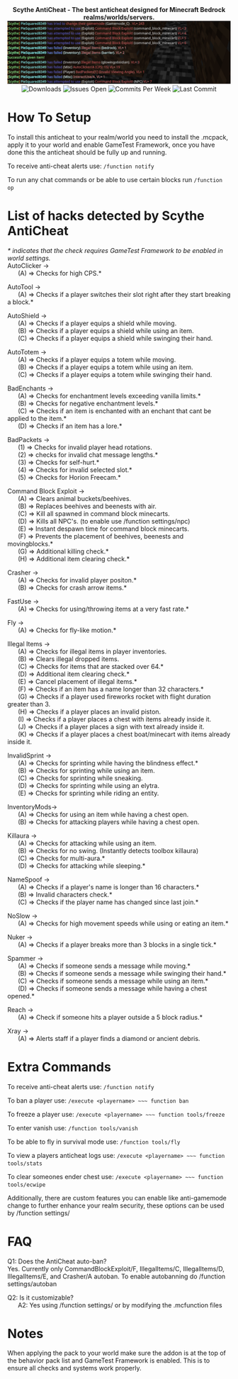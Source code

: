 <div align="center">
  <b>Scythe AntiCheat - The best anticheat designed for Minecraft Bedrock realms/worlds/servers.</b>
  
  <img src="https://raw.githubusercontent.com/MrDiamond64/image-assets/main/scythe%20pog%20anticheat.png" width="600" alt="Scythe AntiCheat"/>
</div>
<div align="center">
  <img src="https://img.shields.io/github/downloads/MrDiamond64/Scythe-AntiCheat/total?style=for-the-badge" alt="Downloads"/>
  <img src="https://img.shields.io/github/issues/MrDiamond64/Scythe-AntiCheat?label=ISSUES%20OPEN&style=for-the-badge" alt="Issues Open"/>
  <img src="https://img.shields.io/github/commit-activity/m/MrDiamond64/Scythe-AntiCheat?style=for-the-badge" alt="Commits Per Week"/>
  <img src="https://img.shields.io/github/last-commit/MrDiamond64/Scythe-AntiCheat?style=for-the-badge" alt="Last Commit"/>
</div>

# How To Setup
To install this anticheat to your realm/world you need to install the .mcpack, apply it to your world and enable GameTest Framework, once you have done this the anticheat should be fully up and running.

To receive anti-cheat alerts use: ```/function notify```

To run any chat commands or be able to use certain blocks run ```/function op```

# List of hacks detected by Scythe AntiCheat
*\* indicates that the check requires GameTest Framework to be enabled in world settings.*<br />
  AutoClicker -><br />
&nbsp;&nbsp;&nbsp;&nbsp;&nbsp;&nbsp;(A) => Checks for high CPS.\*<br />

  AutoTool -><br />
&nbsp;&nbsp;&nbsp;&nbsp;&nbsp;&nbsp;(A) => Checks if a player switches their slot right after they start breaking a block.\*<br />

  AutoShield -><br />
&nbsp;&nbsp;&nbsp;&nbsp;&nbsp;&nbsp;(A) => Checks if a player equips a shield while moving.<br />
&nbsp;&nbsp;&nbsp;&nbsp;&nbsp;&nbsp;(B) => Checks if a player equips a shield while using an item.<br />
&nbsp;&nbsp;&nbsp;&nbsp;&nbsp;&nbsp;(C) => Checks if a player equips a shield while swinging their hand.<br />

  AutoTotem -><br />
&nbsp;&nbsp;&nbsp;&nbsp;&nbsp;&nbsp;(A) => Checks if a player equips a totem while moving.<br />
&nbsp;&nbsp;&nbsp;&nbsp;&nbsp;&nbsp;(B) => Checks if a player equips a totem while using an item.<br />
&nbsp;&nbsp;&nbsp;&nbsp;&nbsp;&nbsp;(C) => Checks if a player equips a totem while swinging their hand.<br />

  BadEnchants -><br />
&nbsp;&nbsp;&nbsp;&nbsp;&nbsp;&nbsp;(A) => Checks for enchantment levels exceeding vanilla limits.\*<br />
&nbsp;&nbsp;&nbsp;&nbsp;&nbsp;&nbsp;(B) => Checks for negative enchantment levels.\*<br />
&nbsp;&nbsp;&nbsp;&nbsp;&nbsp;&nbsp;(C) => Checks if an item is enchanted with an enchant that cant be applied to the item.\*<br />
&nbsp;&nbsp;&nbsp;&nbsp;&nbsp;&nbsp;(D) => Checks if an item has a lore.\*<br />

  BadPackets -><br />
&nbsp;&nbsp;&nbsp;&nbsp;&nbsp;&nbsp;(1) => Checks for invalid player head rotations.<br />
&nbsp;&nbsp;&nbsp;&nbsp;&nbsp;&nbsp;(2) => checks for invalid chat message lengths.\*<br />
&nbsp;&nbsp;&nbsp;&nbsp;&nbsp;&nbsp;(3) => Checks for self-hurt.\*<br />
&nbsp;&nbsp;&nbsp;&nbsp;&nbsp;&nbsp;(4) => Checks for invalid selected slot.\*<br />
&nbsp;&nbsp;&nbsp;&nbsp;&nbsp;&nbsp;(5) => Checks for Horion Freecam.\*<br />

  Command Block Exploit -><br />
&nbsp;&nbsp;&nbsp;&nbsp;&nbsp;&nbsp;(A) => Clears animal buckets/beehives.<br />
&nbsp;&nbsp;&nbsp;&nbsp;&nbsp;&nbsp;(B) => Replaces beehives and beenests with air.<br />
&nbsp;&nbsp;&nbsp;&nbsp;&nbsp;&nbsp;(C) => Kill all spawned in command block minecarts.<br />
&nbsp;&nbsp;&nbsp;&nbsp;&nbsp;&nbsp;(D) => Kills all NPC's. (to enable use /function settings/npc)<br />
&nbsp;&nbsp;&nbsp;&nbsp;&nbsp;&nbsp;(E) => Instant despawn time for command block minecarts.<br />
&nbsp;&nbsp;&nbsp;&nbsp;&nbsp;&nbsp;(F) => Prevents the placement of beehives, beenests and movingblocks.\*<br />
&nbsp;&nbsp;&nbsp;&nbsp;&nbsp;&nbsp;(G) => Additional killing check.\*<br />
&nbsp;&nbsp;&nbsp;&nbsp;&nbsp;&nbsp;(H) => Additional item clearing check.\*<br />

  Crasher -><br />
&nbsp;&nbsp;&nbsp;&nbsp;&nbsp;&nbsp;(A) => Checks for invalid player positon.\*<br />
&nbsp;&nbsp;&nbsp;&nbsp;&nbsp;&nbsp;(B) => Checks for crash arrow items.\*<br />

  FastUse -><br />
&nbsp;&nbsp;&nbsp;&nbsp;&nbsp;&nbsp;(A) => Checks for using/throwing items at a very fast rate.\*

  Fly -><br />
&nbsp;&nbsp;&nbsp;&nbsp;&nbsp;&nbsp;(A) => Checks for fly-like motion.\*

  Illegal Items -><br />
&nbsp;&nbsp;&nbsp;&nbsp;&nbsp;&nbsp;(A) => Checks for illegal items in player inventories.<br />
&nbsp;&nbsp;&nbsp;&nbsp;&nbsp;&nbsp;(B) => Clears illegal dropped items.<br />
&nbsp;&nbsp;&nbsp;&nbsp;&nbsp;&nbsp;(C) => Checks for items that are stacked over 64.\*<br />
&nbsp;&nbsp;&nbsp;&nbsp;&nbsp;&nbsp;(D) => Additional item clearing check.\*<br />
&nbsp;&nbsp;&nbsp;&nbsp;&nbsp;&nbsp;(E) => Cancel placement of illegal items.\*<br />
&nbsp;&nbsp;&nbsp;&nbsp;&nbsp;&nbsp;(F) => Checks if an item has a name longer than 32 characters.\*<br />
&nbsp;&nbsp;&nbsp;&nbsp;&nbsp;&nbsp;(G) => Checks if a player used fireworks rocket with flight duration greater than 3.<br />
&nbsp;&nbsp;&nbsp;&nbsp;&nbsp;&nbsp;(H) => Checks if a player places an invalid piston.<br />
&nbsp;&nbsp;&nbsp;&nbsp;&nbsp;&nbsp;(I) => Checks if a player places a chest with items already inside it.<br />
&nbsp;&nbsp;&nbsp;&nbsp;&nbsp;&nbsp;(J) => Checks if a player places a sign with text already inside it.<br />
&nbsp;&nbsp;&nbsp;&nbsp;&nbsp;&nbsp;(K) => Checks if a player places a chest boat/minecart with items already inside it.<br />

  InvalidSprint -><br />
&nbsp;&nbsp;&nbsp;&nbsp;&nbsp;&nbsp;(A) => Checks for sprinting while having the blindness effect.\*<br />
&nbsp;&nbsp;&nbsp;&nbsp;&nbsp;&nbsp;(B) => Checks for sprinting while using an item.<br />
&nbsp;&nbsp;&nbsp;&nbsp;&nbsp;&nbsp;(C) => Checks for sprinting while sneaking.<br />
&nbsp;&nbsp;&nbsp;&nbsp;&nbsp;&nbsp;(D) => Checks for sprinting while using an elytra.<br />
&nbsp;&nbsp;&nbsp;&nbsp;&nbsp;&nbsp;(E) => Checks for sprinting while riding an entity.<br />

  InventoryMods-><br />
&nbsp;&nbsp;&nbsp;&nbsp;&nbsp;&nbsp;(A) => Checks for using an item while having a chest open.<br />
&nbsp;&nbsp;&nbsp;&nbsp;&nbsp;&nbsp;(B) => Checks for attacking players while having a chest open.<br />

  Killaura -><br />
&nbsp;&nbsp;&nbsp;&nbsp;&nbsp;&nbsp;(A) => Checks for attacking while using an item.<br />
&nbsp;&nbsp;&nbsp;&nbsp;&nbsp;&nbsp;(B) => Checks for no swing. (Instantly detects toolbox killaura)<br />
&nbsp;&nbsp;&nbsp;&nbsp;&nbsp;&nbsp;(C) => Checks for multi-aura.\*<br />
&nbsp;&nbsp;&nbsp;&nbsp;&nbsp;&nbsp;(D) => Checks for attacking while sleeping.\*<br />

  NameSpoof -><br />
&nbsp;&nbsp;&nbsp;&nbsp;&nbsp;&nbsp;(A) => Checks if a player's name is longer than 16 characters.\*<br />
&nbsp;&nbsp;&nbsp;&nbsp;&nbsp;&nbsp;(B) => Invalid characters check.\*<br />
&nbsp;&nbsp;&nbsp;&nbsp;&nbsp;&nbsp;(C) => Checks if the player name has changed since last join.\*<br />

  NoSlow -><br />
&nbsp;&nbsp;&nbsp;&nbsp;&nbsp;&nbsp;(A) => Checks for high movement speeds while using or eating an item.\*

  Nuker -><br />
&nbsp;&nbsp;&nbsp;&nbsp;&nbsp;&nbsp;(A) => Checks if a player breaks more than 3 blocks in a single tick.\*

  Spammer -><br />
&nbsp;&nbsp;&nbsp;&nbsp;&nbsp;&nbsp;(A) => Checks if someone sends a message while moving.\*<br />
&nbsp;&nbsp;&nbsp;&nbsp;&nbsp;&nbsp;(B) => Checks if someone sends a message while swinging their hand.\*<br />
&nbsp;&nbsp;&nbsp;&nbsp;&nbsp;&nbsp;(C) => Checks if someone sends a message while using an item.\*<br />
&nbsp;&nbsp;&nbsp;&nbsp;&nbsp;&nbsp;(D) => Checks if someone sends a message while having a chest opened.\*<br />

  Reach -><br />
&nbsp;&nbsp;&nbsp;&nbsp;&nbsp;&nbsp;(A) => Check if someone hits a player outside a 5 block radius.\*<br />

  Xray -><br />
&nbsp;&nbsp;&nbsp;&nbsp;&nbsp;&nbsp;(A) => Alerts staff if a player finds a diamond or ancient debris.

# Extra Commands
To receive anti-cheat alerts use: ```/function notify```

To ban a player use: ```/execute <playername> ~~~ function ban```

To freeze a player use: ```/execute <playername> ~~~ function tools/freeze```

To enter vanish use: ```/function tools/vanish```

To be able to fly in survival mode use: ```/function tools/fly```

To view a players anticheat logs use: ```/execute <playername> ~~~ function tools/stats```

To clear someones ender chest use: ```/execute <playername> ~~~ function tools/ecwipe```

Additionally, there are custom features you can enable like anti-gamemode change to further enhance your realm security, these options can be used by /function settings/<name>

# FAQ

Q1: Does the AntiCheat auto-ban?<br />
Yes. Currently only CommandBlockExploit/F, IllegalItems/C, IllegalItems/D, IllegalItems/E, and Crasher/A autoban. To enable autobanning do /function settings/autoban

Q2: Is it customizable?<br />
&nbsp;&nbsp;&nbsp;&nbsp;&nbsp;&nbsp;A2: Yes using /function settings/<name> or by modifying the .mcfunction files

# Notes
When applying the pack to your world make sure the addon is at the top of the behavior pack list and GameTest Framework is enabled. This is to ensure all checks and systems work properly.
